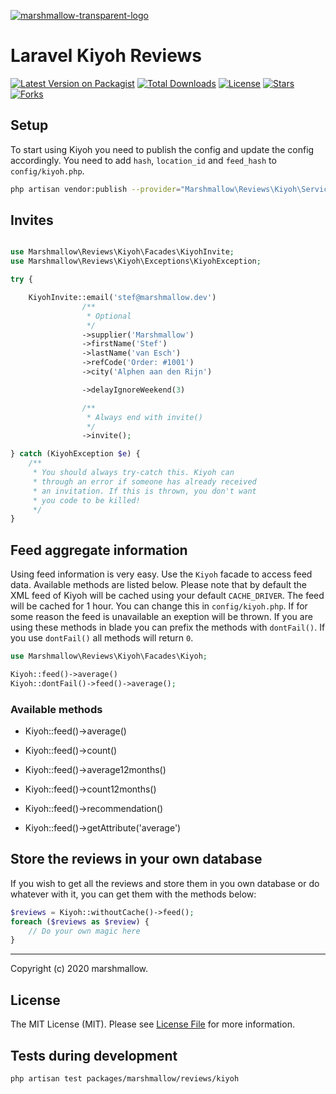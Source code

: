 [![marshmallow-transparent-logo](https://cdn.marshmallow-office.com/media/images/logo/marshmallow.transparent.red.png)](https://marshmallow.dev)

# Laravel Kiyoh Reviews

[![Latest Version on Packagist](https://img.shields.io/packagist/v/marshmallow/reviews-kiyoh.svg)](https://gitlab.com/marshmallow-packages/reviews/kiyoh)
[![Total Downloads](https://img.shields.io/packagist/dt/marshmallow/reviews-kiyoh.svg)](https://gitlab.com/marshmallow-packages/reviews/kiyoh)
[![License](https://img.shields.io/packagist/l/marshmallow/reviews-kiyoh.svg)](https://gitlab.com/marshmallow-packages/reviews/kiyoh)
[![Stars](https://img.shields.io/badge/dynamic/json.svg?label=stars&url=https://gitlab.com/api/v4/projects/18898819&query=$.star_count&colorB=yellow)](https://gitlab.com/marshmallow-packages/reviews/kiyoh)
[![Forks](https://img.shields.io/badge/dynamic/json.svg?label=forks&url=https://gitlab.com/api/v4/projects/18898819&query=$.forks_count&colorB=brightgreen)](https://gitlab.com/marshmallow-packages/reviews/kiyoh)


## Setup
To start using Kiyoh you need to publish the config and update the config accordingly. You need to add `hash`, `location_id` and `feed_hash` to `config/kiyoh.php`.
```bash
php artisan vendor:publish --provider="Marshmallow\Reviews\Kiyoh\ServiceProvider"
```

## Invites
```php

use Marshmallow\Reviews\Kiyoh\Facades\KiyohInvite;
use Marshmallow\Reviews\Kiyoh\Exceptions\KiyohException;

try {

    KiyohInvite::email('stef@marshmallow.dev')
                /**
                 * Optional
                 */
                ->supplier('Marshmallow')
                ->firstName('Stef')
                ->lastName('van Esch')
                ->refCode('Order: #1001')
                ->city('Alphen aan den Rijn')

                ->delayIgnoreWeekend(3)

                /**
                 * Always end with invite()
                 */
                ->invite();

} catch (KiyohException $e) {
    /**
     * You should always try-catch this. Kiyoh can
     * through an error if someone has already received
     * an invitation. If this is thrown, you don't want
     * you code to be killed!
     */
}
```

## Feed aggregate information
Using feed information is very easy. Use the `Kiyoh` facade to access feed data. Available methods are listed below. Please note that by default the XML feed of Kiyoh will be cached using your default `CACHE_DRIVER`. The feed will be cached for 1 hour. You can change this in `config/kiyoh.php`. If for some reason the feed is unavailable an exeption will be thrown. If you are using these methods in blade you can prefix the methods with `dontFail()`. If you use `dontFail()` all methods will return `0`.

```php
use Marshmallow\Reviews\Kiyoh\Facades\Kiyoh;

Kiyoh::feed()->average()
Kiyoh::dontFail()->feed()->average();
```

### Available methods
 - Kiyoh::feed()->average()
 - Kiyoh::feed()->count()
 - Kiyoh::feed()->average12months()
 - Kiyoh::feed()->count12months()
 - Kiyoh::feed()->recommendation()
 
 - Kiyoh::feed()->getAttribute('average')

## Store the reviews in your own database
If you wish to get all the reviews and store them in you own database or do whatever with it, you can get them with the methods below:
```php
$reviews = Kiyoh::withoutCache()->feed();
foreach ($reviews as $review) {
    // Do your own magic here
}
```

- - -

Copyright (c) 2020 marshmallow.

## License

The MIT License (MIT). Please see [License File](LICENSE.md) for more information.

## Tests during development
`php artisan test packages/marshmallow/reviews/kiyoh`
